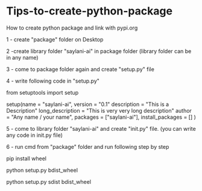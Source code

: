 # Tips-to-create-python-package
How to create python package and link with pypi.org

1 - create "package" folder on Desktop

2 -create library folder "saylani-ai" in package folder (library folder can be in any name)  

3 - come to package folder again and create "setup.py" file

4 - write following code in "setup.py"

from setuptools import setup

setup(name = "saylani-ai",
version = "0.1"
description = "This is a Description"
long_description = "This is very very long description"
author = "Any name / your name",
packages = ["saylani-ai"],
install_packages = []
)

5 - come to library folder "saylani-ai" and create "init.py" file. (you can write any code in init.py file)

6 -  run cmd from "package" folder and run following step by step

pip install wheel

python setup.py bdist_wheel

python setup.py sdist bdist_wheel




